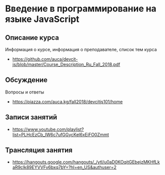 # Введение в программирование на языке JavaScript

## Описание курса

Информация о курсе, информация о преподавателе, список тем курса

* <https://github.com/auca/devcit-js/blob/master/Course_Description_Ru_Fall_2018.pdf>

## Обсуждение

Вопросы и ответы

* <https://piazza.com/auca.kg/fall2018/devcitjs101/home>

## Записи занятий

* <https://www.youtube.com/playlist?list=PLHcEzCb_lW6c7ufGGycKel6xEiFO0Zmmt>

## Трансляция занятия

* <https://hangouts.google.com/hangouts/_/ytl/u0aD0KOqitGEbejzMKHfLkaR9clk89EYVVFv6bxq7bY=?hl=en_US&authuser=2>

